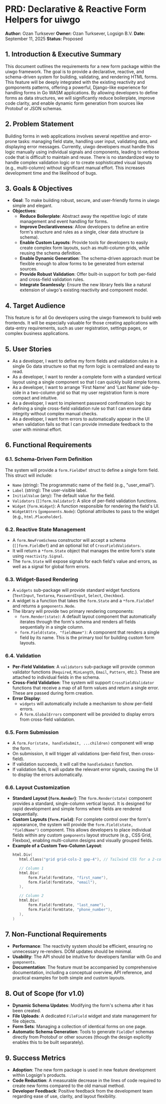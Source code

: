 # PRD: Declarative & Reactive Form Helpers for uiwgo

**Author:** Ozan Turksever
**Owner:** Ozan Turksever, Logsign B.V.
**Date:** September 11, 2025
**Status:** Proposed

## 1. Introduction & Executive Summary

This document outlines the requirements for a new form package within the uiwgo framework. The goal is to provide a declarative, reactive, and schema-driven system for building, validating, and rendering HTML forms. This feature will be deeply integrated with the existing reactivity and gomponents patterns, offering a powerful, Django-like experience for handling forms in Go WASM applications. By allowing developers to define forms as data structures, we will significantly reduce boilerplate, improve code clarity, and enable dynamic form generation from sources like Protobuf or JSON schemas.

## 2. Problem Statement

Building forms in web applications involves several repetitive and error-prone tasks: managing field state, handling user input, validating data, and displaying error messages. Currently, uiwgo developers must handle this logic manually using individual signals and components, leading to verbose code that is difficult to maintain and reuse. There is no standardized way to handle complex validation logic or to create sophisticated visual layouts (e.g., multi-column) without significant manual effort. This increases development time and the likelihood of bugs.

## 3. Goals & Objectives

*   **Goal**: To make building robust, secure, and user-friendly forms in uiwgo simple and elegant.
*   **Objectives**:
    *   **Reduce Boilerplate**: Abstract away the repetitive logic of state management and event handling for forms.
    *   **Improve Declarativeness**: Allow developers to define an entire form's structure and rules as a single, clear data structure (a schema).
    *   **Enable Custom Layouts**: Provide tools for developers to easily create complex form layouts, such as multi-column grids, while reusing the schema definition.
    *   **Enable Dynamic Generation**: The schema-driven approach must be flexible enough to allow forms to be generated from external sources.
    *   **Provide Robust Validation**: Offer built-in support for both per-field and cross-field validation rules.
    *   **Integrate Seamlessly**: Ensure the new library feels like a natural extension of uiwgo's existing reactivity and component model.

## 4. Target Audience

This feature is for all Go developers using the uiwgo framework to build web frontends. It will be especially valuable for those creating applications with data-entry requirements, such as user registration, settings pages, or complex business applications.

## 5. User Stories

*   As a developer, I want to define my form fields and validation rules in a single Go data structure so that my form logic is centralized and easy to read.
*   As a developer, I want to render a complete form with a standard vertical layout using a single component so that I can quickly build simple forms.
*   As a developer, I want to arrange 'First Name' and 'Last Name' side-by-side in a two-column grid so that my user registration form is more compact and intuitive.
*   As a developer, I want to implement password confirmation logic by defining a single cross-field validation rule so that I can ensure data integrity without complex manual checks.
*   As a developer, I want form errors to automatically appear in the UI when validation fails so that I can provide immediate feedback to the user with minimal effort.

## 6. Functional Requirements

### 6.1. Schema-Driven Form Definition

The system will provide a `form.FieldDef` struct to define a single form field. This struct will include:

*   `Name` (string): The programmatic name of the field (e.g., "user_email").
*   `Label` (string): The user-visible label.
*   `InitialValue` (any): The default value for the field.
*   `Validators` (`[]form.Validator`): A slice of per-field validation functions.
*   `Widget` (`form.Widget`): A function responsible for rendering the field's UI.
*   `WidgetAttrs` (`gomponents.Node`): Optional attributes to pass to the widget (e.g., `html.Placeholder`).

### 6.2. Reactive State Management

*   A `form.NewFromSchema` constructor will accept a schema (`[]form.FieldDef`) and an optional list of `CrossFieldValidators`.
*   It will return a `*form.State` object that manages the entire form's state using `reactivity.Signal`.
*   The `form.State` will expose signals for each field's value and errors, as well as a signal for global form errors.

### 6.3. Widget-Based Rendering

*   A `widgets` sub-package will provide standard widget functions (`TextInput`, `Textarea`, `PasswordInput`, `Select`, `Checkbox`).
*   A widget is a function that takes the `form.State` and a `*form.FieldDef` and returns a `gomponents.Node`.
*   The library will provide two primary rendering components:
    *   `form.Render(state)`: A default layout component that automatically iterates through the form's schema and renders all fields sequentially in a single column.
    *   `form.Field(state, "fieldName")`: A component that renders a single field by its name. This is the primary tool for building custom form layouts.

### 6.4. Validation

*   **Per-Field Validation**: A `validators` sub-package will provide common validator functions (`Required`, `MinLength`, `Email`, `Pattern`, etc.). These are attached to individual fields in the schema.
*   **Cross-Field Validation**: The system will support `CrossFieldValidator` functions that receive a map of all form values and return a single error. These are passed during form creation.
*   **Error Display**:
    *   `widgets` will automatically include a mechanism to show per-field errors.
    *   A `form.GlobalErrors` component will be provided to display errors from cross-field validation.

### 6.5. Form Submission

*   A `form.For(state, handleSubmit, ...children)` component will wrap the form.
*   On submission, it will trigger all validations (per-field first, then cross-field).
*   If validation succeeds, it will call the `handleSubmit` function.
*   If validation fails, it will update the relevant error signals, causing the UI to display the errors automatically.

### 6.6. Layout Customization

*   **Standard Layout (`form.Render`)**: The `form.Render(state)` component provides a standard, single-column vertical layout. It is designed for rapid development and simple forms where fields are rendered sequentially.
*   **Custom Layouts (`form.Field`)**: For complete control over the form's appearance, the system will provide the `form.Field(state, "fieldName")` component. This allows developers to place individual fields within any custom `gomponents` layout structure (e.g., CSS Grid, Flexbox), enabling multi-column designs and visually grouped fields.
*   **Example of a Custom Two-Column Layout**:
    ```go
    html.Div(
       html.Class("grid grid-cols-2 gap-4"), // Tailwind CSS for a 2-col grid

       // Column 1
       html.Div(
           form.Field(formState, "first_name"),
           form.Field(formState, "email"),
       ),

       // Column 2
       html.Div(
           form.Field(formState, "last_name"),
           form.Field(formState, "phone_number"),
       ),
    )
    ```

## 7. Non-Functional Requirements

*   **Performance**: The reactivity system should be efficient, ensuring no unnecessary re-renders. DOM updates should be minimal.
*   **Usability**: The API should be intuitive for developers familiar with Go and `gomponents`.
*   **Documentation**: The feature must be accompanied by comprehensive documentation, including a conceptual overview, API reference, and practical examples for both simple and custom layouts.

## 8. Out of Scope (for v1.0)

*   **Dynamic Schema Updates**: Modifying the form's schema after it has been created.
*   **File Uploads**: A dedicated `FileField` widget and state management for file objects.
*   **Form Sets**: Managing a collection of identical forms on one page.
*   **Automatic Schema Generation**: Tools to generate `FieldDef` schemas directly from Protobuf or other sources (though the design explicitly enables this to be built separately).

## 9. Success Metrics

*   **Adoption**: The new form package is used in new feature development within Logsign's products.
*   **Code Reduction**: A measurable decrease in the lines of code required to create new forms compared to the old manual method.
*   **Developer Feedback**: Positive feedback from the development team regarding ease of use, clarity, and layout flexibility.
